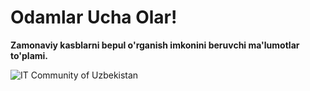 # Odamlar Ucha Olar!
**Zamonaviy kasblarni bepul o'rganish imkonini beruvchi ma'lumotlar to'plami.**

![IT Community of Uzbekistan](https://i.ibb.co/18gkfjq/Demo.png)
